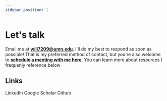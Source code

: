 ```yaml
---
sidebar_position: 1
---
```

# Let's talk

Email me at **will7209@umn.edu**.
I'll do my best to respond as soon as possible! That is my preferred method of contact, but you're also welcome to **[schedule a meeting with me here](https://calendar.app.google/5sFvmDbMkdyBaJbQA)**. You can learn more about resources I frequenly reference below



## Links
LinkedIn
Google Scholar
Github 
